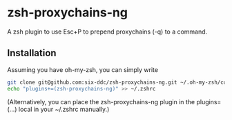 # zsh-proxychains-ng

A zsh plugin to use Esc+P to prepend proxychains (-q) to a command.

## Installation

Assuming you have oh-my-zsh, you can simply write

```bash
git clone git@github.com:six-ddc/zsh-proxychains-ng.git ~/.oh-my-zsh/custom/plugins/zsh-proxychains-ng
echo "plugins+=(zsh-proxychains-ng)" >> ~/.zshrc
```

(Alternatively, you can place the zsh-proxychains-ng plugin in the plugins=(...) local in your ~/.zshrc manually.)
